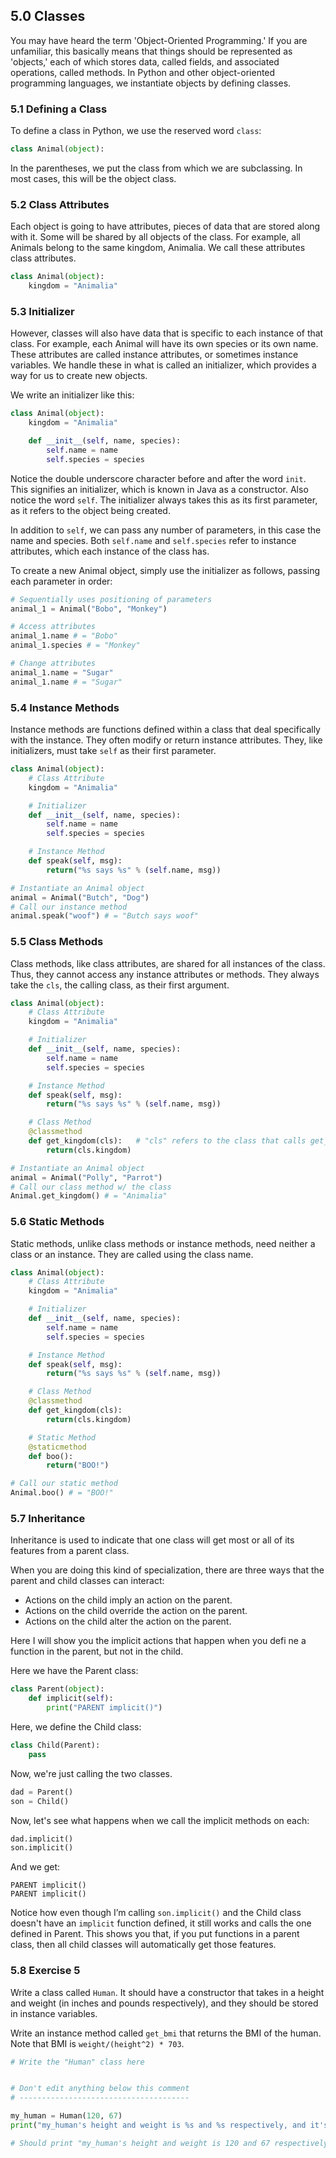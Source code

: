 ## 5.0 Classes

You may have heard the term 'Object-Oriented Programming.' If you are unfamiliar, this basically means that things should be represented as 'objects,' each of which stores data, called fields, and associated operations, called methods. In Python and other object-oriented programming languages, we instantiate objects by defining classes.

<a id="defineclass"></a>
### 5.1 Defining a Class

To define a class in Python, we use the reserved word `class`:

```python
class Animal(object):
```

In the parentheses, we put the class from which we are subclassing. In most cases, this will be the object class.

### 5.2 Class Attributes

Each object is going to have attributes, pieces of data that are stored along with it. Some will be shared by all objects of the class. For example, all Animals belong to the same kingdom, Animalia. We call these attributes class attributes.

```python
class Animal(object):
	kingdom = "Animalia"
```

### 5.3 Initializer

However, classes will also have data that is specific to each instance of that class. For example, each Animal will have its own species or its own name. These attributes are called instance attributes, or sometimes instance variables. We handle these in what is called an initializer, which provides a way for us to create new objects.

We write an initializer like this:

```python
class Animal(object):
	kingdom = "Animalia"

	def __init__(self, name, species):
		self.name = name
		self.species = species
```

Notice the double underscore character before and after the word `init`. This signifies an initializer, which is known in Java as a constructor. Also notice the word `self`. The initializer always takes this as its first parameter, as it refers to the object being created.

In addition to `self`, we can pass any number of parameters, in this case the name and species.  Both `self.name` and `self.species` refer to instance attributes, which each instance of the class has.

To create a new Animal object, simply use the initializer as follows, passing each parameter in order:


```python
# Sequentially uses positioning of parameters
animal_1 = Animal("Bobo", "Monkey")

# Access attributes
animal_1.name # = "Bobo"
animal_1.species # = "Monkey"

# Change attributes
animal_1.name = "Sugar"
animal_1.name # = "Sugar"
```

<a id="instance"></a>
### 5.4 Instance Methods
Instance methods are functions defined within a class that deal specifically with the instance. They often modify or return instance attributes. They, like initializers, must take `self` as their first parameter.

```python
class Animal(object):
	# Class Attribute
	kingdom = "Animalia"

	# Initializer
	def __init__(self, name, species):
		self.name = name
		self.species = species

	# Instance Method
	def speak(self, msg):
		return("%s says %s" % (self.name, msg))

# Instantiate an Animal object
animal = Animal("Butch", "Dog")
# Call our instance method
animal.speak("woof") # = "Butch says woof"

```

### 5.5 Class Methods
Class methods, like class attributes, are shared for all instances of the class. Thus, they cannot access any instance attributes or methods. They always take the `cls`, the calling class, as their first argument.

```python
class Animal(object):
	# Class Attribute
	kingdom = "Animalia"

	# Initializer
	def __init__(self, name, species):
		self.name = name
		self.species = species

	# Instance Method
	def speak(self, msg):
		return("%s says %s" % (self.name, msg))

	# Class Method
	@classmethod
	def get_kingdom(cls):   # "cls" refers to the class that calls get_kingdom
		return(cls.kingdom)

# Instantiate an Animal object
animal = Animal("Polly", "Parrot")
# Call our class method w/ the class
Animal.get_kingdom() # = "Animalia"
```
<a id="static"></a>
### 5.6 Static Methods
Static methods, unlike class methods or instance methods, need neither a class or an instance. They are called using the class name.

```python
class Animal(object):
	# Class Attribute
	kingdom = "Animalia"

	# Initializer
	def __init__(self, name, species):
		self.name = name
		self.species = species

	# Instance Method
	def speak(self, msg):
		return("%s says %s" % (self.name, msg))

	# Class Method
	@classmethod
	def get_kingdom(cls):
		return(cls.kingdom)

	# Static Method
	@staticmethod
	def boo():
		return("BOO!")

# Call our static method
Animal.boo() # = "BOO!"
```


### 5.7 Inheritance

Inheritance is used to indicate that one class will get most or all of its features from a parent class. 

When you are doing this kind of specialization, there are three ways that the parent and child classes can interact:

- Actions on the child imply an action on the parent.
- Actions on the child override the action on the parent.
- Actions on the child alter the action on the parent.

Here I will show you the implicit actions that happen when you defi ne a function in the parent, but not in the child. 

Here we have the Parent class:
``` python
class Parent(object):
	def implicit(self):
		print("PARENT implicit()")
```

Here, we define the Child class:
``` python
class Child(Parent):
	pass
```
Now, we're just calling the two classes.
``` python
dad = Parent()
son = Child()
```
Now, let's see what happens when we call the implicit methods on each:
``` python
dad.implicit()
son.implicit()
```
And we get:
``` 
PARENT implicit()
PARENT implicit()
```
Notice how even though I’m calling `son.implicit()` and the Child class doesn't have an `implicit` function defined, it still works and calls the one defined in Parent. This shows you that, if you put functions in a parent class, then all child classes will automatically get those features. 

<a id="exercise5"></a>
### 5.8 Exercise 5

Write a class called `Human`.  It should have a constructor that takes in a height and weight (in inches and pounds respectively), and they should be stored in instance variables.

Write an instance method called `get_bmi` that returns the BMI of the human.  Note that BMI is `weight/(height^2) * 703`.

```python
# Write the "Human" class here


# Don't edit anything below this comment
# --------------------------------------

my_human = Human(120, 67)
print("my_human's height and weight is %s and %s respectively, and it's BMI is %s." % (my_human.height, my_human.weight, my_human.get_bmi()))

# Should print "my_human's height and weight is 120 and 67 respectively, and it's BMI is 3.27090277778."
```
